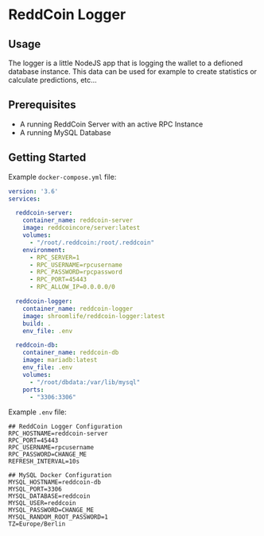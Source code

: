 # ReddCoin Logger

## Usage

The logger is a little NodeJS app that is logging the wallet to a defioned database instance. This data can be used for example to create statistics or calculate predictions, etc...

## Prerequisites

* A running ReddCoin Server with an active RPC Instance
* A running MySQL Database

## Getting Started

Example `docker-compose.yml` file:

```yaml
version: '3.6'
services: 

  reddcoin-server:
    container_name: reddcoin-server
    image: reddcoincore/server:latest
    volumes:
      - "/root/.reddcoin:/root/.reddcoin"
    environment:
      - RPC_SERVER=1
      - RPC_USERNAME=rpcusername
      - RPC_PASSWORD=rpcpassword
      - RPC_PORT=45443
      - RPC_ALLOW_IP=0.0.0.0/0

  reddcoin-logger:
    container_name: reddcoin-logger
    image: shroomlife/reddcoin-logger:latest
    build: .
    env_file: .env

  reddcoin-db:
    container_name: reddcoin-db
    image: mariadb:latest
    env_file: .env
    volumes:
      - "/root/dbdata:/var/lib/mysql"
    ports:
      - "3306:3306"
```

Example `.env` file:

```
## ReddCoin Logger Configuration
RPC_HOSTNAME=reddcoin-server
RPC_PORT=45443
RPC_USERNAME=rpcusername
RPC_PASSWORD=CHANGE_ME
REFRESH_INTERVAL=10s

## MySQL Docker Configuration
MYSQL_HOSTNAME=reddcoin-db
MYSQL_PORT=3306
MYSQL_DATABASE=reddcoin
MYSQL_USER=reddcoin
MYSQL_PASSWORD=CHANGE_ME
MYSQL_RANDOM_ROOT_PASSWORD=1
TZ=Europe/Berlin
```
